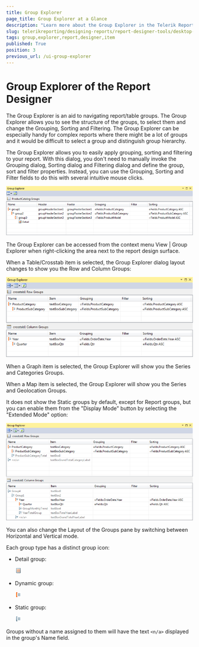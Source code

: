 ```yaml
---
title: Group Explorer
page_title: Group Explorer at a Glance
description: "Learn more about the Group Explorer in the Telerik Reporting Desktop Designers, how to open it and how to view, select and edit data item groups."
slug: telerikreporting/designing-reports/report-designer-tools/desktop-designers/tools/group-explorer
tags: group,explorer,report,designer,item
published: True
position: 3
previous_url: /ui-group-explorer
---
```


# Group Explorer of the Report Designer

The Group Explorer is an aid to navigating report/table groups. The Group Explorer allows you to see the structure of the groups, to select them and change the Grouping, Sorting and Filtering. The Group Explorer can be especially handy for complex reports where there might be a lot of groups and it would be difficult to select a group and distinguish group hierarchy.

The Group Explorer allows you to easily apply grouping, sorting and filtering to your report. With this dialog, you don't need to manually invoke the Grouping dialog, Sorting dialog and Filtering dialog and define the group, sort and filter properties. Instead, you can use the Grouping, Sorting and Filter fields to do this with several intuitive mouse clicks.

![Group Explorer of the Report Designer showing the grouping of ProductCatalog Report with three dynamic and one Detail group](images/GroupExplorerReport.PNG)

The Group Explorer can be accessed from the context menu View | Group Explorer when right-clicking the area next to the report design surface.

When a Table/Crosstab item is selected, the Group Explorer dialog layout changes to show you the Row and Column Groups:

![Group Explorer of the Report Designer showing the Row and Column groups of crosstab1 in Standard display mode](images/GroupExplorerStandardMode.PNG)

When a Graph item is selected, the Group Explorer will show you the Series and Categories Groups.

When a Map item is selected, the Group Explorer will show you the Series and Geolocation Groups.

It does not show the Static groups by default, except for Report groups, but you can enable them from the "Display Mode" button by selecting the "Extended Mode" option:

![Group Explorer of the Report Designer showing the Row and Column groups of crosstab1 in Extended display mode](images/GroupExplorerAdvancedMode.PNG)

You can also change the Layout of the Groups pane by switching between Horizontal and Vertical mode.

Each group type has a distinct group icon:

- Detail group:

  ![Group Explorer Detail group Icon](images/GroupExplorerDetailIcon.png)

- Dynamic group:

  ![Group Explorer Dynamic group Icon](images/GroupExplorerDynamicIcon.png)

- Static group:

  ![Group Explorer Static group Icon](images/GroupExplorerStaticIcon.png)

Groups without a name assigned to them will have the text `<n/a>` displayed in the group's Name field.
